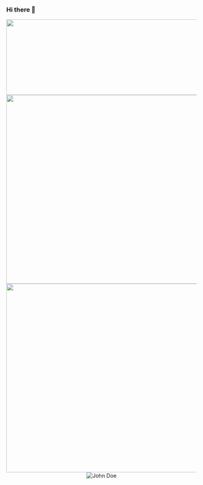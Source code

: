 ### Hi there 👋

<!--
**shnartho/shnartho** is a ✨ _special_ ✨ repository because its `README.md` (this file) appears on your GitHub profile.

Here are some ideas to get you started:

- 🔭 I’m currently working on . Study..
- 🌱 I’m currently learning ...
- 👯 I’m looking to collaborate on ...
- 🤔 I’m looking for help with ...
- 💬 Ask me about ...
- 📫 How to reach me: ...
- 😄 Pronouns: ...
- ⚡ Fun fact: I am nayem...
-->

<img src="https://media.giphy.com/media/2tTiCSfEEP5QS5TjGr/giphy.gif" align="center" width="1000" height="200" />
<img src="https://media.giphy.com/media/077i6AULCXc0FKTj9s/giphy.gif" align="left" width="900" height="500" />

<img src="https://media.giphy.com/media/077i6AULCXc0FKTj9s/giphy.gif" width="900" height="500" />

<!DOCTYPE html>
<html>
  <head>
    <title>Center an Image using text align center</title>
    <style>
      .img-container {
        text-align: center;
      }
    </style>
  </head>
  <body>
    <div class="img-container"> <!-- Block parent element -->
      <img src="https://media.giphy.com/media/077i6AULCXc0FKTj9s/giphy.gif" alt="John Doe">
    </div>
  </body>
</html>



